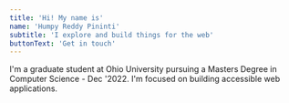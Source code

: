 ```yaml
---
title: 'Hi! My name is'
name: 'Humpy Reddy Pininti'
subtitle: 'I explore and build things for the web'
buttonText: 'Get in touch'
---
```


I'm a graduate student at Ohio University pursuing a Masters Degree in Computer Science - Dec '2022. I'm focused on building accessible web applications.

